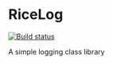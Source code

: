 # RiceLog
[![Build status](https://ci.appveyor.com/api/projects/status/1j258f7i77shpg1u?svg=true)](https://ci.appveyor.com/project/ricepuffz/ricelog)

A simple logging class library
